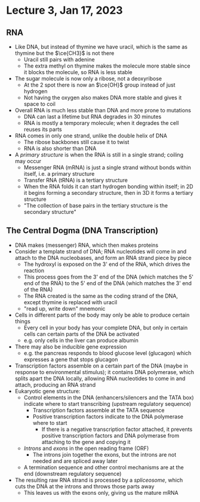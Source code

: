 # Lecture 3, Jan 17, 2023

## RNA

* Like DNA, but instead of thymine we have uracil, which is the same as thymine but the $\ce{CH3}$ is not there
	* Uracil still pairs with adenine
	* The extra methyl on thymine makes the molecule more stable since it blocks the molecule, so RNA is less stable
* The sugar molecule is now only a ribose, not a deoxyribose
	* At the 2 spot there is now an $\ce{OH}$ group instead of just hydrogen
	* Not having the oxygen also makes DNA more stable and gives it space to coil
* Overall RNA is much less stable than DNA and more prone to mutations
	* DNA can last a lifetime but RNA degrades in 30 minutes
	* RNA is mostly a temporary molecule; when it degrades the cell reuses its parts
* RNA comes in only one strand, unlike the double helix of DNA
	* The ribose backbones still cause it to twist
	* RNA is also shorter than DNA
* A *primary structure* is when the RNA is still in a single strand; coiling may occur
	* Messenger RNA (mRNA) is just a single strand without bonds within itself, i.e. a primary structure
	* Transfer RNA (tRNA) is a tertiary structure
	* When the RNA folds it can start hydrogen bonding within itself; in 2D it begins forming a secondary structure, then in 3D it forms a tertiary structure
	* "The collection of base pairs in the tertiary structure is the secondary structure"

## The Central Dogma (DNA Transcription)

* DNA makes (messenger) RNA, which then makes proteins
* Consider a template strand of DNA; RNA nucleotides will come in and attach to the DNA nucleobases, and form an RNA strand piece by piece
	* The hydroxyl is exposed on the 3' end of the RNA, which drives the reaction
	* This process goes from the 3' end of the DNA (which matches the 5' end of the RNA) to the 5' end of the DNA (which matches the 3' end of the RNA)
	* The RNA created is the same as the coding strand of the DNA, except thymine is replaced with uracil
	* "read up, write down" mnemonic
* Cells in different parts of the body may only be able to produce certain things
	* Every cell in your body has your complete DNA, but only in certain cells can certain parts of the DNA be activated
	* e.g. only cells in the liver can produce albumin
* There may also be inducible gene expression
	* e.g. the pancreas responds to blood glucose level (glucagon) which expresses a gene that stops glucagon
* Transcription factors assemble on a certain part of the DNA (maybe in response to environmental stimulus); it contains DNA polymerase, which splits apart the DNA locally, allowing RNA nucleotides to come in and attach, producing an RNA strand
* Eukaryotic gene structure:
	* Control elements in the DNA (enhancers/silencers and the TATA box) indicate where to start transcribing (upstream regulatory sequence)
		* Transcription factors assemble at the TATA sequence
		* Positive transcription factors indicate to the DNA polymerase where to start
			* If there is a negative transcription factor attached, it prevents positive transcription factors and DNA polymerase from attaching to the gene and copying it
	* *Introns* and *exons* in the open reading frame (ORF)
		* The introns join together the exons, but the introns are not needed and are spliced away later
	* A termination sequence and other control mechanisms are at the end (downstream regulatory sequence)
* The resulting raw RNA strand is processed by a *spliceosome*, which cuts the DNA at the introns and throws those parts away
	* This leaves us with the exons only, giving us the mature mRNA

